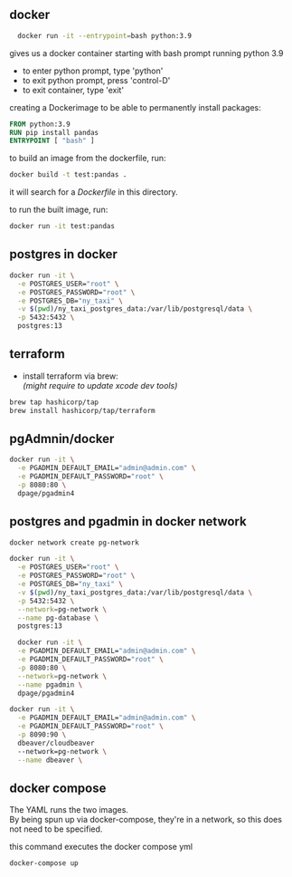 ## docker
```zsh
  docker run -it --entrypoint=bash python:3.9
```
gives us a docker container starting with bash prompt running python 3.9
- to enter python prompt, type 'python'
- to exit python prompt, press 'control-D'
- to exit container, type 'exit'

 creating a Dockerimage to be able to permanently install packages:
```Dockerfile
FROM python:3.9
RUN pip install pandas
ENTRYPOINT [ "bash" ]
```
to build an image from the dockerfile, run:
```zsh
docker build -t test:pandas .
```
it will search for a *Dockerfile* in this directory.

to run the built image, run:
```zsh
docker run -it test:pandas
```

## postgres in docker 

```zsh
docker run -it \
  -e POSTGRES_USER="root" \
  -e POSTGRES_PASSWORD="root" \
  -e POSTGRES_DB="ny_taxi" \
  -v $(pwd)/ny_taxi_postgres_data:/var/lib/postgresql/data \
  -p 5432:5432 \
  postgres:13
```

## terraform
- install terraform via brew:  
  *(might require to update xcode dev tools)*
```zsh
brew tap hashicorp/tap
brew install hashicorp/tap/terraform
```

## pgAdmnin/docker

```zsh
docker run -it \
  -e PGADMIN_DEFAULT_EMAIL="admin@admin.com" \
  -e PGADMIN_DEFAULT_PASSWORD="root" \
  -p 8080:80 \
  dpage/pgadmin4
  ```

  ## postgres and pgadmin in docker network

```zsh
docker network create pg-network
```

```zsh
docker run -it \
  -e POSTGRES_USER="root" \
  -e POSTGRES_PASSWORD="root" \
  -e POSTGRES_DB="ny_taxi" \
  -v $(pwd)/ny_taxi_postgres_data:/var/lib/postgresql/data \
  -p 5432:5432 \
  --network=pg-network \
  --name pg-database \
  postgres:13
  ```

```zsh
  docker run -it \
  -e PGADMIN_DEFAULT_EMAIL="admin@admin.com" \
  -e PGADMIN_DEFAULT_PASSWORD="root" \
  -p 8080:80 \
  --network=pg-network \
  --name pgadmin \
  dpage/pgadmin4
```

```zsh
docker run -it \
  -e PGADMIN_DEFAULT_EMAIL="admin@admin.com" \
  -e PGADMIN_DEFAULT_PASSWORD="root" \
  -p 8090:90 \
  dbeaver/cloudbeaver
  --network=pg-network \
  --name dbeaver \
```

## docker compose

The YAML runs the two images.  
By being spun up via docker-compose, they're in a network, so this does not need to be specified.

this command executes the docker compose yml
```zsh
docker-compose up
```
